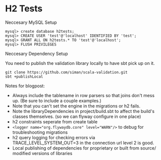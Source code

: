 H2 Tests
=====================================================================

Neccesary MySQL Setup

	mysql> create database h2tests;
	mysql> CREATE USER 'test'@'localhost' IDENTIFIED BY 'test';
	mysql> GRANT ALL ON h2tests.* TO 'test'@'localhost';
	mysql> FLUSH PRIVILEGES

Neccesary Dependency Setup

You need to publish the validation library locally to have sbt pick up on it. 

	git clone https://github.com/siman/scala-validation.git
	sbt +publishLocal


Notes for blogpost:

- Always include the tablename in row parsers so that joins don't mess up. (Be sure to include a couple examples.)
- Note that you can't set the engine in the migrations or h2 fails.
- Note the libraryDependencies in project/build.sbt to affect the build's classes themselves. (so we can flyway configure in one place)
- h2 constraints seperate from create table
- `<logger name="org.flywaydb.core" level="WARN"/>` to debug for troubleshooting migrations
- h2 query logging for checking errors via TRACE_LEVEL_SYSTEM_OUT=3 in the connection url level 2 is good.
- Local publishing of dependencies for proprietary or built from source/ modified versions of libraries
